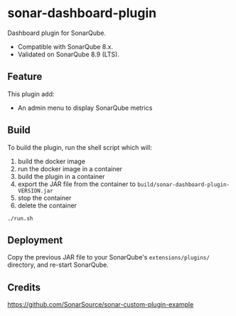 # sonar-dashboard-plugin

Dashboard plugin for SonarQube.

- Compatible with SonarQube 8.x.
- Validated on SonarQube 8.9 (LTS).

## Feature

This plugin add:

- An admin menu to display SonarQube metrics

## Build

To build the plugin, run the shell script which will:
1. build the docker image
2. run the docker image in a container
3. build the plugin in a container
4. export the JAR file from the container to `build/sonar-dashboard-plugin-VERSION.jar`
5. stop the container
6. delete the container

```
./run.sh
```

## Deployment
Copy the previous JAR file to your SonarQube's `extensions/plugins/` directory, and re-start SonarQube.

## Credits
https://github.com/SonarSource/sonar-custom-plugin-example
